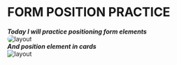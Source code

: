 # FORM POSITION PRACTICE
***Today I will practice positioning form elements***<br>
<img src="https://i.ibb.co/Swg086t/login.jpg" alt="layout" style="border-radius: 10px"><br>
***And position element in cards***<br>
<img src="https://i.ibb.co/tpGpJS5/Mac-Book-Pro-14-1.jpg" alt="layout"><br>

